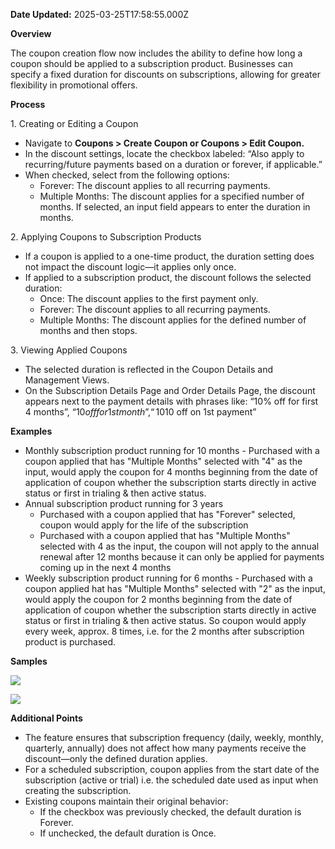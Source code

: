 **Date Updated:** 2025-03-25T17:58:55.000Z

**Overview**

  
The coupon creation flow now includes the ability to define how long a coupon should be applied to a subscription product. Businesses can specify a fixed duration for discounts on subscriptions, allowing for greater flexibility in promotional offers.
  
  
**Process**

  
1\. Creating or Editing a Coupon

* Navigate to **Coupons > Create Coupon or Coupons > Edit Coupon.**
* In the discount settings, locate the checkbox labeled: “Also apply to recurring/future payments based on a duration or forever, if applicable.”
* When checked, select from the following options:  
   * Forever: The discount applies to all recurring payments.  
   * Multiple Months: The discount applies for a specified number of months. If selected, an input field appears to enter the duration in months.

  
2\. Applying Coupons to Subscription Products

  
* If a coupon is applied to a one-time product, the duration setting does not impact the discount logic—it applies only once.
* If applied to a subscription product, the discount follows the selected duration:  
   * Once: The discount applies to the first payment only.  
   * Forever: The discount applies to all recurring payments.  
   * Multiple Months: The discount applies for the defined number of months and then stops.

  
3\. Viewing Applied Coupons

  
* The selected duration is reflected in the Coupon Details and Management Views.
* On the Subscription Details Page and Order Details Page, the discount appears next to the payment details with phrases like: “10% off for first 4 months”, “$10 off for 1st month”, “10% off for all payments” OR “$10 off on 1st payment”
  
  
**Examples**

* Monthly subscription product running for 10 months - Purchased with a coupon applied that has "Multiple Months" selected with "4" as the input, would apply the coupon for 4 months beginning from the date of application of coupon whether the subscription starts directly in active status or first in trialing & then active status.
* Annual subscription product running for 3 years  
   * Purchased with a coupon applied that has "Forever" selected, coupon would apply for the life of the subscription  
   * Purchased with a coupon applied that has "Multiple Months" selected with 4 as the input, the coupon will not apply to the annual renewal after 12 months because it can only be applied for payments coming up in the next 4 months
* Weekly subscription product running for 6 months - Purchased with a coupon applied hat has "Multiple Months" selected with "2" as the input, would apply the coupon for 2 months beginning from the date of application of coupon whether the subscription starts directly in active status or first in trialing & then active status. So coupon would apply every week, approx. 8 times, i.e. for the 2 months after subscription product is purchased.
  
  
**Samples**

  
![](https://s3.amazonaws.com/cdn.freshdesk.com/data/helpdesk/attachments/production/155043925928/original/WfNPownsN2lN84YcxUK4Zvrn7MdUHEsR4Q.png?1742905702)

  
![](https://s3.amazonaws.com/cdn.freshdesk.com/data/helpdesk/attachments/production/155043925949/original/JRDZTMrO7GRuMzEIx23KOxk7MpCDSRW8KQ.png?1742905712)

  
**Additional Points**

  
* The feature ensures that subscription frequency (daily, weekly, monthly, quarterly, annually) does not affect how many payments receive the discount—only the defined duration applies.
* For a scheduled subscription, coupon applies from the start date of the subscription (active or trial) i.e. the scheduled date used as input when creating the subscription.
* Existing coupons maintain their original behavior:  
   * If the checkbox was previously checked, the default duration is Forever.  
   * If unchecked, the default duration is Once.
  
  